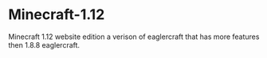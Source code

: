 # Minecraft-1.12
Minecraft 1.12 website edition a verison of eaglercraft that has more features then 1.8.8 eaglercraft.
